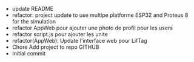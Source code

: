 - update README
- refactor: project update to use multipe platforme ESP32 and Proteus 8 for the simulation
- refactor AppWeb pour ajouter une photo de profil pour les users
- refactor script.js pour ajouter les unite
- refactor(AppWeb): Update l'interface web pour LifTag
- Chore Add project to repo GITHUB
- Initial commit